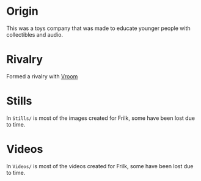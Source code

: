 # Origin
This was a toys company that was made to educate younger people with collectibles and audio.

# Rivalry
Formed a rivalry with [Vroom](https://sites.google.com/view/vroombrand/home?authuser=0)

# Stills
In `Stills/` is most of the images created for Frilk, some have been lost due to time.

# Videos
In `Videos/` is most of the videos created for Frilk, some have been lost due to time.
